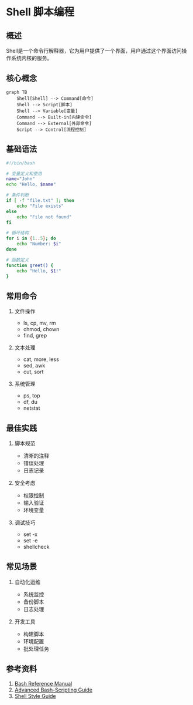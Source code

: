# Shell 脚本编程

## 概述
Shell是一个命令行解释器，它为用户提供了一个界面，用户通过这个界面访问操作系统内核的服务。

## 核心概念
```mermaid
graph TB
    Shell[Shell] --> Command[命令]
    Shell --> Script[脚本]
    Shell --> Variable[变量]
    Command --> Built-in[内建命令]
    Command --> External[外部命令]
    Script --> Control[流程控制]
```

## 基础语法
```bash
#!/bin/bash

# 变量定义和使用
name="John"
echo "Hello, $name"

# 条件判断
if [ -f "file.txt" ]; then
    echo "File exists"
else
    echo "File not found"
fi

# 循环结构
for i in {1..5}; do
    echo "Number: $i"
done

# 函数定义
function greet() {
    echo "Hello, $1!"
}
```

## 常用命令
1. 文件操作
   - ls, cp, mv, rm
   - chmod, chown
   - find, grep

2. 文本处理
   - cat, more, less
   - sed, awk
   - cut, sort

3. 系统管理
   - ps, top
   - df, du
   - netstat

## 最佳实践
1. 脚本规范
   - 清晰的注释
   - 错误处理
   - 日志记录

2. 安全考虑
   - 权限控制
   - 输入验证
   - 环境变量

3. 调试技巧
   - set -x
   - set -e
   - shellcheck

## 常见场景
1. 自动化运维
   - 系统监控
   - 备份脚本
   - 日志处理

2. 开发工具
   - 构建脚本
   - 环境配置
   - 批处理任务

## 参考资料
1. [Bash Reference Manual](https://www.gnu.org/software/bash/manual/)
2. [Advanced Bash-Scripting Guide](https://tldp.org/LDP/abs/html/)
3. [Shell Style Guide](https://google.github.io/styleguide/shellguide.html)
